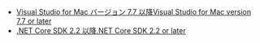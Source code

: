 * [<span data-ttu-id="c1c0c-101">Visual Studio for Mac バージョン 7.7 以降</span><span class="sxs-lookup"><span data-stu-id="c1c0c-101">Visual Studio for Mac version 7.7 or later</span></span>](https://www.visualstudio.com/downloads/)
* [<span data-ttu-id="c1c0c-102">.NET Core SDK 2.2 以降</span><span class="sxs-lookup"><span data-stu-id="c1c0c-102">.NET Core SDK 2.2 or later</span></span>](https://www.microsoft.com/net/download/all)